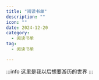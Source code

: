 ```yaml
---
title: "阅读书单"
description: ""
icon: ""
date: 2024-12-20
category:
  - 阅读书单
tag:
  - 阅读书单

---
```

:::info
这里是我以后想要游历的世界
:::


